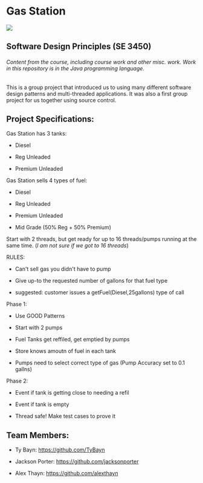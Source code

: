 # Gas Station

![](https://www.snow.edu/pr/brand/images/signature.jpg)

## Software Design Principles (SE 3450)


###### Content from the course, including course work and other misc. work. Work in this repository is in the Java programming language.

This is a group project that introduced us to using many different software design patterns and multi-threaded applications. It was also a first group project for us together using source control.

## Project Specifications:
Gas Station has 3 tanks:

- Diesel

- Reg Unleaded

- Premium Unleaded

Gas Station sells 4 types of fuel:

- Diesel

- Reg Unleaded

- Premium Unleaded

- Mid Grade (50% Reg + 50% Premium)

Start with 2 threads, but get ready for up to 16 threads/pumps running at the same time. (*I am not sure if we got to 16 threads*)

RULES:

- Can't sell gas you didn't have to pump

- Give up-to the requested number of gallons for that fuel type

- suggested:  customer issues a getFuel(Diesel,25gallons) type of call

Phase 1:

- Use GOOD Patterns

- Start with 2 pumps

- Fuel Tanks get reffiled, get emptied by pumps

- Store knows amoutn of fuel in each tank

- Pumps need to select correct type of gas (Pump Accuracy set to 0.1 gallns)

Phase 2:

- Event if tank is getting close to needing a refil

- Event if tank is empty

- Thread safe!  Make test cases to prove it


## Team Members:

- Ty Bayn: https://github.com/TyBayn

- Jackson Porter: https://github.com/jacksonporter

- Alex Thayn: https://github.com/alexthayn


